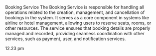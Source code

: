 Booking Service
The Booking Service is responsible for handling all operations related to the creation, management, and cancellation of bookings in the system. It serves as a core component in systems like airline or hotel management, allowing users to reserve seats, rooms, or other resources. The service ensures that booking details are properly managed and recorded, providing seamless coordination with other services, such as payment, user, and notification services.


12.23 pm
